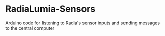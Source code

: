 # RadiaLumia-Sensors
Arduino code for listening to Radia's sensor inputs and sending messages to the central computer
